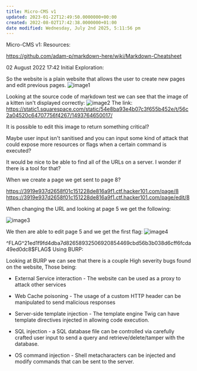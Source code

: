 ```yaml
---
title: Micro-CMS v1
updated: 2023-01-22T12:49:50.0000000+00:00
created: 2022-08-02T17:42:38.0000000+01:00
date modified: Wednesday, July 2nd 2025, 5:11:56 pm
---
```


Micro-CMS v1:
Resources:

<https://github.com/adam-p/markdown-here/wiki/Markdown-Cheatsheet>

02 August 2022
17:42
Initial Exploration:

So the website is a plain website that allows the user to create new pages and edit previous pages.
![image1](../../../_resources/image1-237.png)

Looking at the source code of markdown test we can see that the image of a kitten isn't displayed correctly:
![image2](../../../_resources/image2-194.png)
The link: <https://static1.squarespace.com/static/54e8ba93e4b07c3f655b452e/t/56c2a04520c64707756f4267/1493764650017/>

It is possible to edit this image to return something critical?

Maybe user input isn't sanitised and you can input some kind of attack that could expose more resources or flags when a certain command is executed?

It would be nice to be able to find all of the URLs on a server. I wonder if there is a tool for that?

When we create a page we get sent to page 8?

<https://3919e937d2658f01c151228de816a9f1.ctf.hacker101.com/page/8>
<https://3919e937d2658f01c151228de816a9f1.ctf.hacker101.com/page/edit/8>

When changing the URL and looking at page 5 we get the following:

![image3](../../../_resources/image3-153.png)

We then are able to edit page 5 and we get the first flag:
![image4](../../../_resources/image4-122.png)

^FLAG^21ed1f9fd4dba7d82658932506920854469cbd56b3b038d6cff6fcda49ed0dc8\$FLAG\$
Using BURP:

Looking at BURP we can see that there is a couple High severity bugs found on the website, Those being:

- External Service interaction - The website can be used as a proxy to attack other services

- Web Cache poisoning - The usage of a custom HTTP header can be manipulated to send malicious responses

- Server-side template injection - The template engine Twig can have template directives injected in allowing code execution.

- SQL injection - a SQL database file can be controlled via carefully crafted user input to send a query and retrieve/delete/tamper with the database.

- OS command injection - Shell metacharacters can be injected and modify commands that can be sent to the server.

